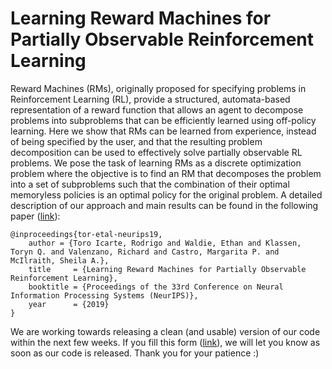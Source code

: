 # Learning Reward Machines for Partially Observable Reinforcement Learning

Reward Machines (RMs), originally proposed for specifying problems in Reinforcement Learning (RL), provide a structured, automata-based representation of a reward function that allows an agent to decompose problems into subproblems that can be efficiently learned using off-policy learning. Here we show that RMs can be learned from experience, instead of being specified by the user, and that the resulting problem decomposition can be used to effectively solve partially observable RL problems. We pose the task of learning RMs as a discrete optimization problem where the objective is to find an RM that decomposes the problem into a set of subproblems such that the combination of their optimal memoryless policies is an optimal policy for the original problem. A detailed description of our approach and main results can be found in the following paper ([link](http://www.cs.toronto.edu/~rntoro/docs/LRM_paper.pdf)):

    @inproceedings{tor-etal-neurips19,
        author = {Toro Icarte, Rodrigo and Waldie, Ethan and Klassen, Toryn Q. and Valenzano, Richard and Castro, Margarita P. and McIlraith, Sheila A.},
        title     = {Learning Reward Machines for Partially Observable Reinforcement Learning},
        booktitle = {Proceedings of the 33rd Conference on Neural Information Processing Systems (NeurIPS)},
        year      = {2019}
    }

We are working towards releasing a clean (and usable) version of our code within the next few weeks. If you fill this form ([link](https://docs.google.com/forms/d/e/1FAIpQLSfKHJd9yyfx-2-p_tdM5fhSVfd5WK2vcsnIjMruV21MARI4jA/viewform?usp=sf_link)), we will let you know as soon as our code is released. Thank you for your patience :)
